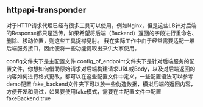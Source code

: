 ## httpapi-transponder

对于HTTP请求代理已经有很多工具可以使用，例如Nginx，但是这些LB针对后端的Response都只是透传，如果希望将后端（Backend）返回的字段进行重命名、删除、移动位置，则这些工具捉襟见肘。
我在实际工作中由于经常需要适配一堆后端服务接口，因此便将一些功能提取出来供大家使用。

config文件夹下是主配置文件
config_of_endpoint文件夹下是针对后端服务的配置文件，你想如何借助原始请求对后端构建请求URL或Body，以及对后端返回的内容如何进行格式更改，都可以在这些配置文件中定义，一些配置语法可以参考demo配置
fake_backend文件夹下可以放一些伪造数据，模拟后端的返回内容，方便开发和测试，如果要使用fake模式，需要在主配置文件中配置fakeBackend:true
